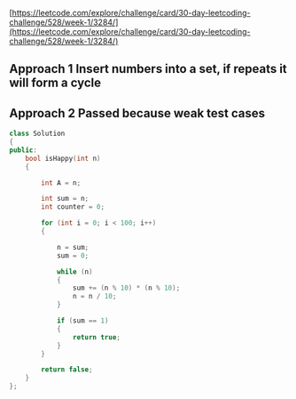 [https://leetcode.com/explore/challenge/card/30-day-leetcoding-challenge/528/week-1/3284/](https://leetcode.com/explore/challenge/card/30-day-leetcoding-challenge/528/week-1/3284/)

## Approach 1 Insert numbers into a set, if repeats it will form a cycle

## Approach 2 Passed because weak test cases

```cpp
class Solution
{
public:
    bool isHappy(int n)
    {

        int A = n;

        int sum = n;
        int counter = 0;

        for (int i = 0; i < 100; i++)
        {

            n = sum;
            sum = 0;

            while (n)
            {
                sum += (n % 10) * (n % 10);
                n = n / 10;
            }

            if (sum == 1)
            {
                return true;
            }
        }

        return false;
    }
};
```